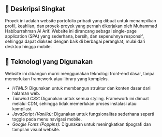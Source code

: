 ## 📝 Deskripsi Singkat
Proyek ini adalah website portofolio pribadi yang dibuat untuk menampilkan profil, keahlian, dan proyek-proyek yang pernah dikerjakan oleh Muhammad Habiburrahman Al Arif. Website ini dirancang sebagai single-page application (SPA) yang sederhana, bersih, dan sepenuhnya responsif, sehingga dapat diakses dengan baik di berbagai perangkat, mulai dari desktop hingga mobile.

## 🚀 Teknologi yang Digunakan
Website ini dibangun murni menggunakan teknologi front-end dasar, tanpa memerlukan framework atau library yang kompleks.

* *HTML5:* Digunakan untuk membangun struktur dan konten dasar dari halaman web.
* *Tailwind CSS:* Digunakan untuk semua styling. Framework ini dimuat melalui CDN, sehingga tidak memerlukan proses instalasi atau kompilasi.
* *JavaScript (Vanilla):* Digunakan untuk fungsionalitas sederhana seperti toggle pada menu navigasi mobile.
* *Google Fonts (Poppins):* Digunakan untuk meningkatkan tipografi dan tampilan visual website.


